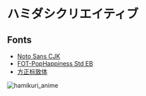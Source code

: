 # ハミダシクリエイティブ

## Fonts

- [Noto Sans CJK](https://github.com/notofonts/noto-cjk)
- [FOT-PopHappiness Std EB](https://archive.org/details/font-pop-happiness-Std-Eb)
- [方正标致体](https://www.foundertype.com/index.php/FontInfo/index/id/407.html)

![hamikuri_anime](https://trans.chocola.group/images/hamikuri_anime.jpg)
